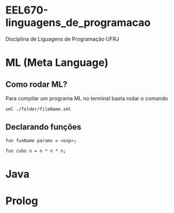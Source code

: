 # EEL670-linguagens_de_programacao

Disciplina de Liguagens de Programação UFRJ

# ML (Meta Language)

## Como rodar ML?

Para compilar um programa ML no terminal basta rodar o comando

```
sml ./folder/fileName.sml
```

## Declarando funções

```
fun funName params = <exp>;
```

```
fun cubo n = n * n * n;
```
# Java

# Prolog
